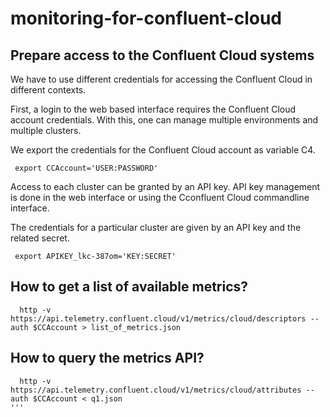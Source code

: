 # monitoring-for-confluent-cloud

## Prepare access to the Confluent Cloud systems
We have to use different credentials for accessing the Confluent Cloud in different contexts.

First, a login to the web based interface requires the Confluent Cloud account credentials.
With this, one can manage multiple environments and multiple clusters.

We export the credentials for the Confluent Cloud account as variable C4.
```
 export CCAccount='USER:PASSWORD'
```

Access to each cluster can be granted by an API key. 
API key management is done in the web interface or using the Cconfluent Cloud commandline interface.

The credentials for a particular cluster are given by an API key and the related secret.
```
 export APIKEY_lkc-387om='KEY:SECRET'
```

## How to get a list of available metrics?
```
  http -v https://api.telemetry.confluent.cloud/v1/metrics/cloud/descriptors --auth $CCAccount > list_of_metrics.json
```

## How to query the metrics API?
```
  http -v https://api.telemetry.confluent.cloud/v1/metrics/cloud/attributes --auth $CCAccount < q1.json
'''
